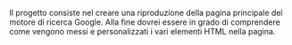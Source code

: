 Il progetto consiste nel creare una riproduzione della pagina principale del motore di ricerca Google.
Alla fine dovrei essere in grado di comprendere come vengono messi e personalizzati i vari elementi HTML nella pagina.